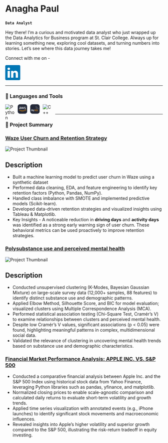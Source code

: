# Anagha Paul

**`Data Analyst`**

Hey there! I’m a curious and motivated data analyst who just wrapped up the Data Analytics for Business program at St. Clair College. Always up for learning something new, exploring cool datasets, and turning numbers into stories. Let’s see where this data journey takes me!

Connect with me on - <p align="left">
      <a href="https://www.linkedin.com/in/anagha-paul-236aa3251/">
         <img alt="LinkedIn" title="Connect with me on LinkedIn" src="https://raw.githubusercontent.com/CLorant/readme-social-icons/main/medium/colored/linkedin.svg"/></a> 
   </p>

---

### 🧰 Languages and Tools

<img align="left" alt="Python" width="30px" style="padding-right:10px;" src="https://cdn.jsdelivr.net/gh/devicons/devicon/icons/python/python-plain.svg" />
<img align="left" alt="AWS" width="30px" style="padding-right:10px;" src="https://github.com/tandpfun/skill-icons/blob/main/icons/AWS-Dark.svg" />
<img align="left" alt="SQL" width="30px" style="padding-right:10px;" src="https://github.com/tandpfun/skill-icons/blob/main/icons/MySQL-Dark.svg" />
<img align="left" alt="C++" width="30px" style="padding-right:10px;" src="https://cdn.jsdelivr.net/gh/devicons/devicon/icons/cplusplus/cplusplus-line.svg" />

<br />

---
### 🧰 Project Summary
### [Waze User Churn and Retention Strategy](https://github.com/AnaghaPaul/Waze_User-Churn_Analysis)

![Project Thumbnail](https://github.com/AnaghaPaul/Waze_User-Churn_Analysis/blob/main/images/WAZE.png)  

## Description
- Built a machine learning model to predict user churn in Waze using a synthetic dataset
- Performed data cleaning, EDA, and feature engineering to identify key retention factors (Python, Pandas, NumPy).
- Handled class imbalance with SMOTE and implemented predictive models (Scikit-learn).
- Developed data-driven retention strategies and visualized insights using Tableau & Matplotlib. 
- Key Insights - A noticeable reduction in **driving days** and **activity days** was identified as a strong early warning sign of user churn. These behavioral metrics can be used proactively to improve retention strategies.

### [Polysubstance use and perceived mental health](https://github.com/AnaghaPaul/PolysubstanceUse_PerceivedMentalHealth)

![Project Thumbnail](https://github.com/AnaghaPaul/PolysubstanceUse_PerceivedMentalHealth/blob/main/Poly%20Substance%20Use%20and%20it%E2%80%99s%20impact%20on%20perceived%20Mental%20Health.jpg)  

## Description
- Conducted unsupervised clustering (K-Modes, Bayesian Gaussian Mixture) on large-scale survey data (12,000+ samples, 88 features) to identify distinct substance use and demographic patterns.
- Applied Elbow Method, Silhouette Score, and BIC for model evaluation; visualized clusters using Multiple Correspondence Analysis (MCA).
- Performed statistical association testing (Chi-Square Test, Cramér’s V) to examine relationships between clusters and perceived mental health.
- Despite low Cramér’s V values, significant associations (p < 0.05) were found, highlighting meaningful patterns in complex, multidimensional social data.
- Validated the relevance of clustering in uncovering mental health trends based on substance use and demographic characteristics.

### [Financial Market Performance Analysis: APPLE INC. VS. S&P 500](https://github.com/AnaghaPaul/StockMarket-Analysis_Apple-SandP500)
- Conducted a comparative financial analysis between Apple Inc. and the S&P 500 Index using historical stock data from Yahoo Finance, leveraging Python libraries such as pandas, yfinance, and matplotlib.
- Normalized closing prices to enable scale-agnostic comparison and calculated daily returns to evaluate short-term volatility and growth trends.
- Applied time series visualization with annotated events (e.g., iPhone launches) to identify significant stock movements and macroeconomic influences.
- Revealed insights into Apple’s higher volatility and superior growth compared to the S&P 500, illustrating the risk-return tradeoff in equity investing.

